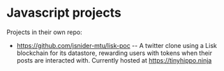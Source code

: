# Javascript projects

Projects in their own repo:
- https://github.com/jsnider-mtu/lisk-poc -- A twitter clone using a Lisk blockchain for its datastore, rewarding users with tokens when their posts are interacted with. Currently hosted at https://tinyhippo.ninja
